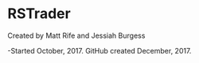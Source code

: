 # RSTrader

Created by Matt Rife and Jessiah Burgess

-Started October, 2017.  GitHub created December, 2017.
